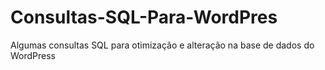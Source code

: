 # Consultas-SQL-Para-WordPres
Algumas consultas SQL para otimização e alteração na base de dados do WordPress
